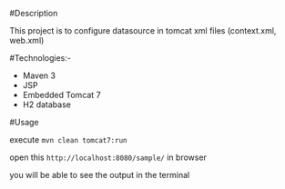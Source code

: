 #Description

This project is to configure datasource in tomcat xml files (context.xml, web.xml)

#Technologies:-

- Maven 3
- JSP
- Embedded Tomcat 7
- H2 database

#Usage

execute `mvn clean tomcat7:run`

open this `http://localhost:8080/sample/` in browser

you will be able to see the output in the terminal

